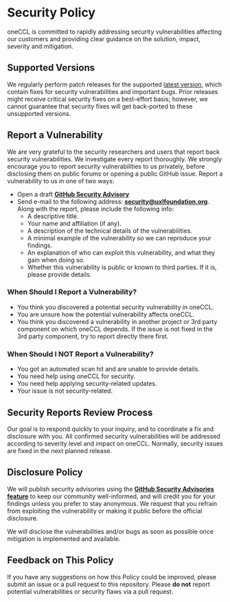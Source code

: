 # Security Policy
oneCCL is committed to rapidly addressing security vulnerabilities affecting our 
customers and providing clear guidance on the solution, impact, severity and 
mitigation. 

## Supported Versions
We regularly perform patch releases for the supported [latest version][1],
which contain fixes for security vulnerabilities and important bugs. Prior
releases might receive critical security fixes on a best-effort basis; however,
we cannot guarantee that security fixes will get back-ported to these
unsupported versions.

## Report a Vulnerability
We are very grateful to the security researchers and users that report back
security vulnerabilities. We investigate every report thoroughly.
We strongly encourage you to report security vulnerabilities to us privately,
before disclosing them on public forums or opening a public GitHub issue. 
Report a vulnerability to us in one of two ways:
* Open a draft [**GitHub Security Advisory**][2]
* Send e-mail to the following address: **security@uxlfoundation.org**.
Along with the report, please include the following info:
  * A descriptive title.
  * Your name and affiliation (if any).
  * A description of the technical details of the vulnerabilities.
  * A minimal example of the vulnerability so we can reproduce your findings.
  * An explanation of who can exploit this vulnerability, and what they gain
  when doing so. 
  * Whether this vulnerability is public or known to third parties. If it is,
  please provide details.

### When Should I Report a Vulnerability?
* You think you discovered a potential security vulnerability in oneCCL.
* You are unsure how the potential vulnerability affects oneCCL.
* You think you discovered a vulnerability in another project or 3rd party
component on which oneCCL depends. If the issue is not fixed in the 3rd party
component, try to report directly there first.

### When Should I NOT Report a Vulnerability?
* You got an automated scan hit and are unable to provide details.
* You need help using oneCCL for security.
* You need help applying security-related updates.
* Your issue is not security-related.

## Security Reports Review Process
Our goal is to respond quickly to your inquiry, and to coordinate a fix and
disclosure with you. All confirmed security vulnerabilities will be addressed
according to severity level and impact on oneCCL. Normally, security issues
are fixed in the next planned release.

## Disclosure Policy
We will publish security advisories using the 
[**GitHub Security Advisories feature**][3]
to keep our community well-informed, and will credit you for your findings
unless you prefer to stay anonymous. We request that you refrain from
exploiting the vulnerability or making it public before the official disclosure.

We will disclose the vulnerabilities and/or bugs as soon as possible once
mitigation is implemented and available. 

## Feedback on This Policy
If you have any suggestions on how this Policy could be improved, please submit
an issue or a pull request to this repository. Please **do not** report
potential vulnerabilities or security flaws via a pull request.

[1]: https://github.com/oneapi-src/oneCCL/releases/latest
[2]: https://github.com/oneapi-src/oneCCL/security/advisories/new
[3]: https://github.com/oneapi-src/oneCCL/security/advisories

